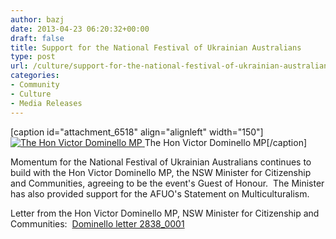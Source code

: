 ```yaml
---
author: bazj
date: 2013-04-23 06:20:32+00:00
draft: false
title: Support for the National Festival of Ukrainian Australians
type: post
url: /culture/support-for-the-national-festival-of-ukrainian-australians/
categories:
- Community
- Culture
- Media Releases
---
```


[caption id="attachment_6518" align="alignleft" width="150"][![The Hon Victor Dominello MP](http://www.ozeukes.com/wp-content/uploads/2013/04/victor-dominello.jpg)
](http://www.ozeukes.com/wp-content/uploads/2013/04/victor-dominello.jpg) The Hon Victor Dominello MP[/caption]

Momentum for the National Festival of Ukrainian Australians continues to build with the Hon Victor Dominello MP, the NSW Minister for Citizenship and Communities, agreeing to be the event's Guest of Honour.  The Minister has also provided support for the AFUO's Statement on Multiculturalism.

Letter from the Hon Victor Dominello MP, NSW Minister for Citizenship and Communities:  [Dominello letter 2838_0001](http://www.ozeukes.com/wp-content/uploads/2013/04/Dominello-letter-2838_0001.pdf)
